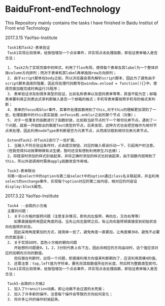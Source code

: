 ﻿# BaiduFront-endTechnology
This Repository mainly contains the tasks I have finished in Baidu Institut of  Front end Technology

2017.3.15 YaoYao-Institute

     Task1和Task2-表单验证
     Task1实现比较简单，给按钮增加一个点击事件，并实现点击处理函数，即验证表单输入是否合法；

     1. Task2为了实现页面中的样式，利用了flex布局，使得每个表单及其label为一个整体并按column方向排列；而对于表单和其label再单独按row方向排列；
     2. 由于script脚本在body之前，所以浏览器会首先解析script脚本，因此为了避免由于script脚本造成的阻塞，因此将处理代码都写在window.onload = function(){}中，使得页面加载完成时再运行JS程序；
     3. 表单验证涉及到很多类型的验证，比如名称表单以及密码表单等等，其值不能为空；邮箱表单要利用正则表达式来判断输入是否一个邮箱的格式；手机号表单要按照手机号的格式来判断；
     4. 表单的focus和blur事件，其事件处理函数用到了this,对于this的理解更加深刻了一些，处理函数中的this其实就是.onfocus和.onblur之前的那个节点（对象）；
     5. 对于一些重复的函数进行了函数封装，比如取当前节点的下一个相邻兄弟节点。遇到了一个问题，就是一开始取出的都是Text类型的节点，后来发现，这种方式也会把空格作为相邻节点来处理，因此利用nodeType来判断是否为元素节点，从而成功取到相邻兄弟元素节点。
     
     ExtendTask2-对Task2进行了一些扩展。
     1. 当输入不符合验证条件时，点击提交按钮，对应的输入框会抖动一下，引起用户的注意。（但我觉得抖动效果稍微有点生硬，暂时还没有想到利用原生JS去做）；
     2，将错误时添加的样式封装起来，并将正确时添加的样式也封装起来，由于函数内部用到了this，所以外部调用时需用apply函数改变作用域。

     Task3-表单联动
     将第一级select中的option与第二级select中的option通过class名关联起来，并且利用select的onchange事件，实现每个option对应的第二级内容，相对应的内容设display:block属性。

2017.3.22 YaoYao-Institute

     Task4 --会跳的小方格
     主要的问题：
     1. 关于小方格的旋转问题（注意复杂情况，即先向左旋转，再向左，又向右等等）
        如果直接旋转用固定角度的话，当先让向左旋转之后，有让向右旋转胡直接变到初始状态向右旋转的状态。
        因此采用角度累加的方式，就简单一些了。避免角度一直累加，让角度模360，避免不必要的页面渲染；
     2. 关于实现GO时，蓝色小方格的朝向问题
        开始想的问题是0，1，2，3分别代表上右下左，因此向相应的方向运动时，这个值应该对应的加朝向方向的数值。
        但后面在判断时，出现一个问题，即直接利用方向值来判断朝向了，应该利用其模4的值。
     3. 还需注意：top,left值为字符串，要先将其取数值所在的长度，然后转为整数类型即可。
     Task1实现比较简单，给按钮增加一个点击事件，并实现点击处理函数，即验证表单输入是否合法； 

     Task5-会跳的小方格2
     1. 加入了transition动画，即让动画不会过渡的太死板；
     2. 加入了许多新的操作，注意每个操作会导致的方向如何变化；
     3. 将许多公共的操作封装起来。